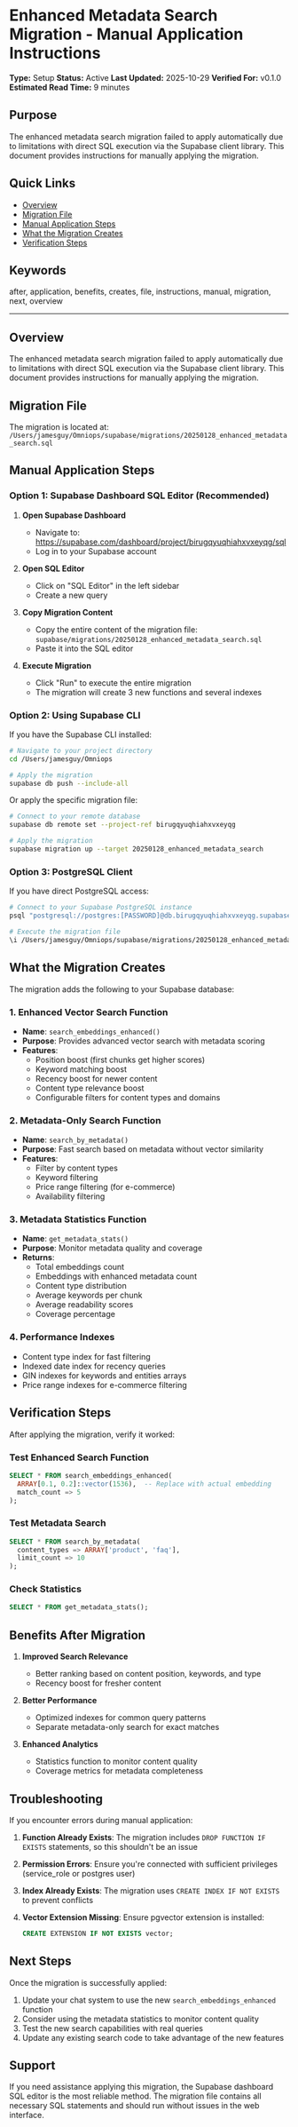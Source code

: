 # Enhanced Metadata Search Migration - Manual Application Instructions

**Type:** Setup
**Status:** Active
**Last Updated:** 2025-10-29
**Verified For:** v0.1.0
**Estimated Read Time:** 9 minutes

## Purpose
The enhanced metadata search migration failed to apply automatically due to limitations with direct SQL execution via the Supabase client library. This document provides instructions for manually applying the migration.

## Quick Links
- [Overview](#overview)
- [Migration File](#migration-file)
- [Manual Application Steps](#manual-application-steps)
- [What the Migration Creates](#what-the-migration-creates)
- [Verification Steps](#verification-steps)

## Keywords
after, application, benefits, creates, file, instructions, manual, migration, next, overview

---


## Overview
The enhanced metadata search migration failed to apply automatically due to limitations with direct SQL execution via the Supabase client library. This document provides instructions for manually applying the migration.

## Migration File
The migration is located at: `/Users/jamesguy/Omniops/supabase/migrations/20250128_enhanced_metadata_search.sql`

## Manual Application Steps

### Option 1: Supabase Dashboard SQL Editor (Recommended)

1. **Open Supabase Dashboard**
   - Navigate to: https://supabase.com/dashboard/project/birugqyuqhiahxvxeyqg/sql
   - Log in to your Supabase account

2. **Open SQL Editor**
   - Click on "SQL Editor" in the left sidebar
   - Create a new query

3. **Copy Migration Content**
   - Copy the entire content of the migration file: `supabase/migrations/20250128_enhanced_metadata_search.sql`
   - Paste it into the SQL editor

4. **Execute Migration**
   - Click "Run" to execute the entire migration
   - The migration will create 3 new functions and several indexes

### Option 2: Using Supabase CLI

If you have the Supabase CLI installed:

```bash
# Navigate to your project directory
cd /Users/jamesguy/Omniops

# Apply the migration
supabase db push --include-all
```

Or apply the specific migration file:

```bash
# Connect to your remote database
supabase db remote set --project-ref birugqyuqhiahxvxeyqg

# Apply the migration
supabase migration up --target 20250128_enhanced_metadata_search
```

### Option 3: PostgreSQL Client

If you have direct PostgreSQL access:

```bash
# Connect to your Supabase PostgreSQL instance
psql "postgresql://postgres:[PASSWORD]@db.birugqyuqhiahxvxeyqg.supabase.co:5432/postgres"

# Execute the migration file
\i /Users/jamesguy/Omniops/supabase/migrations/20250128_enhanced_metadata_search.sql
```

## What the Migration Creates

The migration adds the following to your Supabase database:

### 1. Enhanced Vector Search Function
- **Name**: `search_embeddings_enhanced()`
- **Purpose**: Provides advanced vector search with metadata scoring
- **Features**:
  - Position boost (first chunks get higher scores)
  - Keyword matching boost
  - Recency boost for newer content
  - Content type relevance boost
  - Configurable filters for content types and domains

### 2. Metadata-Only Search Function
- **Name**: `search_by_metadata()`
- **Purpose**: Fast search based on metadata without vector similarity
- **Features**:
  - Filter by content types
  - Keyword filtering
  - Price range filtering (for e-commerce)
  - Availability filtering

### 3. Metadata Statistics Function
- **Name**: `get_metadata_stats()`
- **Purpose**: Monitor metadata quality and coverage
- **Returns**:
  - Total embeddings count
  - Embeddings with enhanced metadata count
  - Content type distribution
  - Average keywords per chunk
  - Average readability scores
  - Coverage percentage

### 4. Performance Indexes
- Content type index for fast filtering
- Indexed date index for recency queries
- GIN indexes for keywords and entities arrays
- Price range indexes for e-commerce filtering

## Verification Steps

After applying the migration, verify it worked:

### Test Enhanced Search Function
```sql
SELECT * FROM search_embeddings_enhanced(
  ARRAY[0.1, 0.2]::vector(1536),  -- Replace with actual embedding
  match_count => 5
);
```

### Test Metadata Search
```sql
SELECT * FROM search_by_metadata(
  content_types => ARRAY['product', 'faq'],
  limit_count => 10
);
```

### Check Statistics
```sql
SELECT * FROM get_metadata_stats();
```

## Benefits After Migration

1. **Improved Search Relevance**
   - Better ranking based on content position, keywords, and type
   - Recency boost for fresher content

2. **Better Performance**
   - Optimized indexes for common query patterns
   - Separate metadata-only search for exact matches

3. **Enhanced Analytics**
   - Statistics function to monitor content quality
   - Coverage metrics for metadata completeness

## Troubleshooting

If you encounter errors during manual application:

1. **Function Already Exists**: The migration includes `DROP FUNCTION IF EXISTS` statements, so this shouldn't be an issue

2. **Permission Errors**: Ensure you're connected with sufficient privileges (service_role or postgres user)

3. **Index Already Exists**: The migration uses `CREATE INDEX IF NOT EXISTS` to prevent conflicts

4. **Vector Extension Missing**: Ensure pgvector extension is installed:
   ```sql
   CREATE EXTENSION IF NOT EXISTS vector;
   ```

## Next Steps

Once the migration is successfully applied:

1. Update your chat system to use the new `search_embeddings_enhanced` function
2. Consider using the metadata statistics to monitor content quality
3. Test the new search capabilities with real queries
4. Update any existing search code to take advantage of the new features

## Support

If you need assistance applying this migration, the Supabase dashboard SQL editor is the most reliable method. The migration file contains all necessary SQL statements and should run without issues in the web interface.

